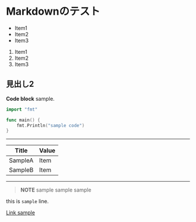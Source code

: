 # Markdownのテスト

- Item1
- Item2
- Item3

1. Item1
2. Item2
3. Item3

## 見出し2

**Code block** sample.

```go
import "fmt"

func main() {
    fmt.Println("sample code")
}
```

---

| Title   | Value |
|---------|-------|
| SampleA | Item  |
| SampleB | Item  |

---

> **NOTE** sample sample sample

this is `sample` line.

[Link sample](http://localhost:8000/sample)
